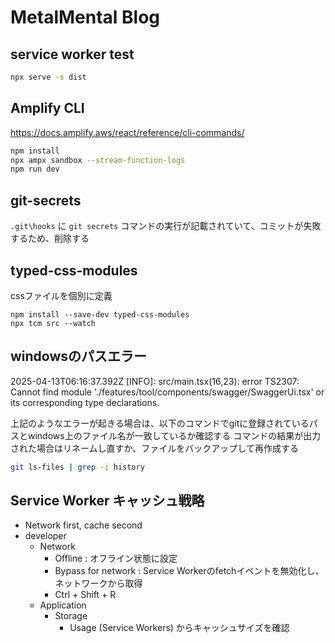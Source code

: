 # MetalMental Blog

## service worker test

```bash
npx serve -s dist
```

## Amplify CLI
https://docs.amplify.aws/react/reference/cli-commands/

```bash
npm install
npx ampx sandbox --stream-function-logs
npm run dev
```

## git-secrets

`.git\hooks` に `git secrets` コマンドの実行が記載されていて、コミットが失敗するため、削除する

## typed-css-modules

cssファイルを個別に定義

```
npm install --save-dev typed-css-modules
npx tcm src --watch
```

## windowsのパスエラー
2025-04-13T06:16:37.392Z [INFO]: src/main.tsx(16,23): error TS2307: Cannot find module './features/tool/components/swagger/SwaggerUi.tsx' or its corresponding type declarations.

上記のようなエラーが起きる場合は、以下のコマンドでgitに登録されているパスとwindows上のファイル名が一致しているか確認する
コマンドの結果が出力された場合はリネームし直すか、ファイルをバックアップして再作成する

```bash
git ls-files | grep -i history
```

## Service Worker キャッシュ戦略

- Network first, cache second
- developer
  - Network
    - Offline : オフライン状態に設定
    - Bypass for network : Service Workerのfetchイベントを無効化し、ネットワークから取得
    - Ctrl + Shift + R
  - Application
    - Storage
      - Usage (Service Workers) からキャッシュサイズを確認